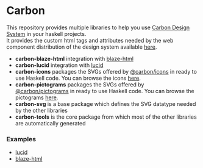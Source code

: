 # Carbon

This repository provides multiple libraries to help you use [Carbon Design System](https://www.carbondesignsystem.com/) in your haskell projects.  
It provides the custom html tags and attributes needed by the web component distribution of the design system available [here](https://github.com/carbon-design-system/carbon-web-components).

+ **carbon-blaze-html** integration with [blaze-html](https://hackage.haskell.org/package/blaze-html)
+ **carbon-lucid** integration with [lucid](https://hackage.haskell.org/package/lucid)
+ **carbon-icons** packages the SVGs offered by [@carbon/icons](https://www.npmjs.com/package/@carbon/icons) in ready to use Haskell code. You can browse the icons [here](https://www.carbondesignsystem.com/guidelines/icons/library).
+ **carbon-pictograms** packages the SVGs offered by [@carbon/pictograms](https://www.npmjs.com/package/@carbon/pictograms) in ready to use Haskell code. You can browse the pictograms [here](https://www.carbondesignsystem.com/guidelines/pictograms/library).
+ **carbon-svg** is a base package which defines the SVG datatype needed by the other libraries
+ **carbon-tools** is the core package from which most of the other libraries are automatically generated

### Examples
+ [lucid](https://github.com/aveltras/carbon/blob/main/examples/with-lucid/Main.hs)
+ [blaze-html](https://github.com/aveltras/carbon/blob/main/examples/with-blaze-html/Main.hs)
